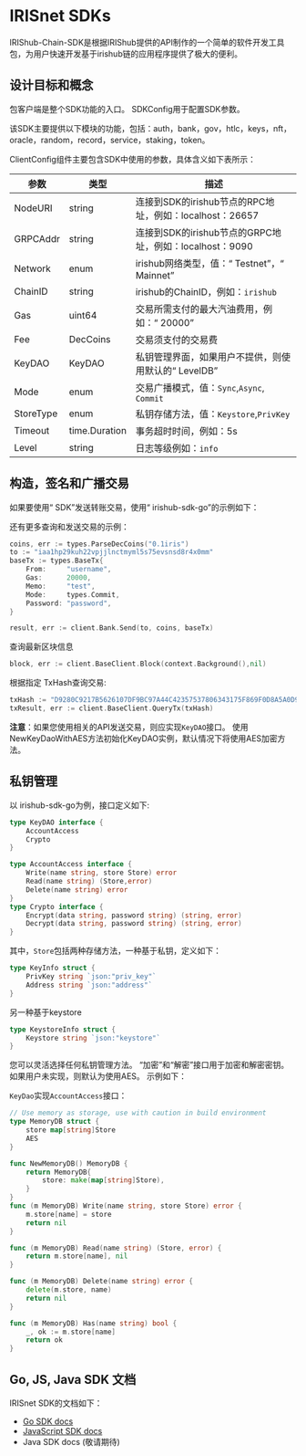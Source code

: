 # IRISnet SDKs

IRIShub-Chain-SDK是根据IRIShub提供的API制作的一个简单的软件开发工具包，为用户快速开发基于irishub链的应用程序提供了极大的便利。

## 设计目标和概念

包客户端是整个SDK功能的入口。 SDKConfig用于配置SDK参数。

该SDK主要提供以下模块的功能，包括：auth，bank，gov，htlc，keys，nft，oracle，random，record，service，staking，token。

ClientConfig组件主要包含SDK中使用的参数，具体含义如下表所示：

| 参数     | 类型          | 描述                                             |
| --------- | ------------- | ------------------------------------------------------- |
| NodeURI   | string        | 连接到SDK的irishub节点的RPC地址，例如：localhost：26657 |
| GRPCAddr  | string        | 连接到SDK的irishub节点的GRPC地址，例如：localhost：9090 |
| Network   | enum          | irishub网络类型，值：“ Testnet”，“ Mainnet”             |
| ChainID   | string        | irishub的ChainID，例如：`irishub`                       |
| Gas       | uint64        | 交易所需支付的最大汽油费用，例如：“ 20000”              |
| Fee       | DecCoins      | 交易须支付的交易费                                      |
| KeyDAO    | KeyDAO        | 私钥管理界面，如果用户不提供，则使用默认的“ LevelDB”    |
| Mode      | enum          | 交易广播模式，值：`Sync`,`Async`, `Commit`              |
| StoreType | enum          | 私钥存储方法，值：`Keystore`,`PrivKey`                  |
| Timeout   | time.Duration | 事务超时时间，例如：5s                                  |
| Level     | string        | 日志等级例如：`info`                                    |

## 构造，签名和广播交易

如果要使用“ SDK”发送转账交易，使用“ irishub-sdk-go”的示例如下：

还有更多查询和发送交易的示例：

```go
coins, err := types.ParseDecCoins("0.1iris")
to := "iaa1hp29kuh22vpjjlnctmyml5s75evsnsd8r4x0mm"
baseTx := types.BaseTx{
    From:     "username",
    Gas:      20000,
    Memo:     "test",
    Mode:     types.Commit,
    Password: "password",
}

result, err := client.Bank.Send(to, coins, baseTx)
```

查询最新区块信息

```go
block, err := client.BaseClient.Block(context.Background(),nil)
```

根据指定 TxHash查询交易:

```go
txHash := "D9280C9217B5626107DF9BC97A44C42357537806343175F869F0D8A5A0D94ADD"
txResult, err := client.BaseClient.QueryTx(txHash)
```

**注意**：如果您使用相关的API发送交易，则应实现`KeyDAO`接口。 使用NewKeyDaoWithAES方法初始化KeyDAO实例，默认情况下将使用AES加密方法。

## 私钥管理

以 irishub-sdk-go为例，接口定义如下:

```go
type KeyDAO interface {
    AccountAccess
    Crypto
}

type AccountAccess interface {
    Write(name string, store Store) error
    Read(name string) (Store,error)
    Delete(name string) error
}
type Crypto interface {
    Encrypt(data string, password string) (string, error)
    Decrypt(data string, password string) (string, error)
}
```

其中，`Store`包括两种存储方法，一种基于私钥，定义如下： 

```go
type KeyInfo struct {
    PrivKey string `json:"priv_key"`
    Address string `json:"address"`
}
```

另一种基于keystore

```go
type KeystoreInfo struct {
    Keystore string `json:"keystore"`
}
```

您可以灵活选择任何私钥管理方法。 “加密”和“解密”接口用于加密和解密密钥。 如果用户未实现，则默认为使用AES。 示例如下：

`KeyDao`实现`AccountAccess`接口：

```go
// Use memory as storage, use with caution in build environment
type MemoryDB struct {
    store map[string]Store
    AES
}

func NewMemoryDB() MemoryDB {
    return MemoryDB{
        store: make(map[string]Store),
    }
}
func (m MemoryDB) Write(name string, store Store) error {
    m.store[name] = store
    return nil
}

func (m MemoryDB) Read(name string) (Store, error) {
    return m.store[name], nil
}

func (m MemoryDB) Delete(name string) error {
    delete(m.store, name)
    return nil
}

func (m MemoryDB) Has(name string) bool {
    _, ok := m.store[name]
    return ok
}
```

## Go, JS, Java SDK 文档

IRISnet SDK的文档如下：

- [Go SDK docs](https://github.com/irisnet/irishub-sdk-go/blob/master/README.md)
- [JavaScript SDK docs](sdk-js.irisnet.org)
- Java SDK docs (敬请期待)
